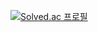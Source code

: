 [![Solved.ac 프로필](http://mazassumnida.wtf/api/generate_badge?boj={ash_girlfriend})](https://solved.ac/{ash_girlfriend})
